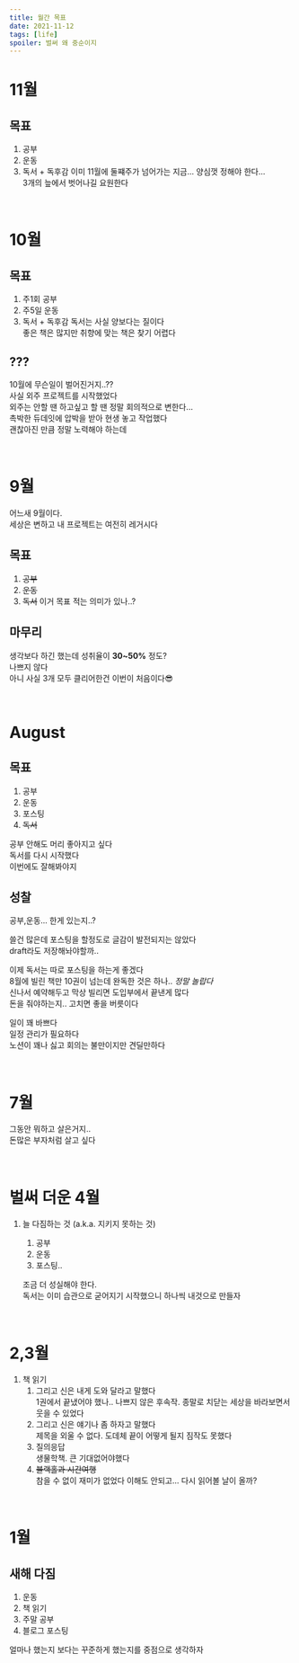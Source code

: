 ```yaml
---
title: 월간 목표
date: 2021-11-12
tags: [life]
spoiler: 벌써 왜 중순이지
---
```


# 11월
## 목표
1. 공부
1. 운동
1. 독서 + 독후감
이미 11월에 둘쨰주가 넘어가는 지금... 양심껏 정해야 한다...  
3개의 늪에서 벗어나길 요원한다  

&nbsp;

# 10월
## 목표
1. 주1회 공부
1. 주5일 운동
1. 독서 + 독후감
독서는 사실 양보다는 질이다  
좋은 책은 많지만 취향에 맞는 책은 찾기 어렵다

## ???
10월에 무슨일이 벌어진거지..??  
사실 외주 프로젝트를 시작했었다  
외주는 안할 땐 하고싶고 할 땐 정말 회의적으로 변한다...  
촉박한 듀데잇에 압박을 받아 현생 놓고 작업했다  
괜찮아진 만큼 정말 노력해야 하는데  

&nbsp;
# 9월
어느새 9월이다.  
세상은 변하고 내 프로젝트는 여전히 레거시다  
## 목표
1. ~~공부~~
1. ~~운동~~
1. ~~독서~~
이거 목표 적는 의미가 있나..?

## 마무리
생각보다 하긴 했는데 성취율이 **30~50%** 정도?  
나쁘지 않다  
아니 사실 3개 모두 클리어한건 이번이 처음이다😎  

&nbsp;
# August
## 목표
1. 공부  
1. 운동  
1. 포스팅  
1. ~~독서~~  

공부 안해도 머리 좋아지고 싶다  
독서를 다시 시작했다  
이번에도 잘해봐야지
## 성찰
공부,운동... 한게 있는지..?  

쓸건 많은데 포스팅을 할정도로 글감이 발전되지는 않았다  
draft라도 저장해놔야할까..  

이제 독서는 따로 포스팅을 하는게 좋겠다  
8월에 빌린 책만 10권이 넘는데 완독한 것은 하나.. _정말 놀랍다_  
신나서 예약해두고 막상 빌리면 도입부에서 끝낸게 많다  
돈을 줘야하는지.. 고치면 좋을 버릇이다  

일이 꽤 바쁘다  
일정 관리가 필요하다  
노션이 꽤나 싫고 회의는 불만이지만 견딜만하다

&nbsp;

# 7월
그동안 뭐하고 살은거지..  
돈많은 부자처럼 살고 싶다

&nbsp;

# 벌써 더운 4월
1. 늘 다짐하는 것 (a.k.a. 지키지 못하는 것)
    1. 공부
    1. 운동
    1. 포스팅..  

    조금 더 성실해야 한다.  
    독서는 이미 습관으로 굳어지기 시작했으니 하나씩 내것으로 만들자

&nbsp;

# 2,3월
1. 책 읽기
    1. 그리고 신은 내게 도와 달라고 말했다  
        1권에서 끝냈어야 했나.. 나쁘지 않은 후속작. 종말로 치닫는 세상을 바라보면서 웃을 수 있었다
    1. 그리고 신은 얘기나 좀 하자고 말했다  
        제목을 외울 수 없다. 도데체 끝이 어떻게 될지 짐작도 못했다
    1. 질의응답  
        생물학책. 큰 기대없어야했다
    1. ~~블랙홀과 시간여행~~  
        참을 수 없이 재미가 없었다 이해도 안되고... 다시 읽어볼 날이 올까?

&nbsp;

# 1월
## 새해 다짐
1. 운동
1. 책 읽기
1. 주말 공부
1. 블로그 포스팅  

얼마나 했는지 보다는 꾸준하게 했는지를 중점으로 생각하자